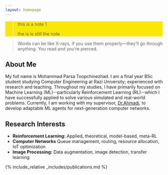 ```yaml
---
layout: homepage
---
```


<div style="background-color:rgba(250, 230, 7, 1);">

> this is a note 1
>
> the is is still the note

</div>

  <blockquote>
    <p>Words can be like X-rays, if you use them properly—they’ll go through anything. You read and you’re pierced.</p>
  </blockquote>

## About Me

My full name is Mohammad Parsa Toopchinezhad. I am a final year BSc student studying Computer Engineering at Razi University; experienced with research and teaching. Throughout my studies, I have primarily focused on Machine Learning (ML)--particularly Reinforcement Learning (RL)--which I have successfully applied to solve various simulated and real-world problems. Currently, I am working with my supervisor, [Dr.Ahmadi](https://scholar.google.com/citations?user=nLI3EwoAAAAJ&hl=en), to develop adaptable ML agents for next-generation computer networks. 


## Research Interests

- **Reinforcement Learning:** Applied, theoretical, model-based, meta-RL
- **Computer Networks** Queue management, routing, resource allocation, IoT optimization
- **Image Processing:** Data augmentation, image detection, transfer learning

{% include_relative _includes/publications.md %}
